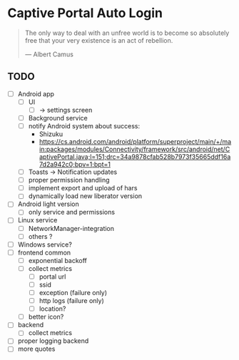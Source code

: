 # Captive Portal Auto Login

> The only way to deal with an unfree world is to become so absolutely free that your very existence is an act of rebellion.
>
> — Albert Camus

## TODO

- [ ] Android app
  - [ ] UI
    - [ ] -> settings screen
  - [ ] Background service
  - [ ] notify Android system about success:
    - Shizuku
    - https://cs.android.com/android/platform/superproject/main/+/main:packages/modules/Connectivity/framework/src/android/net/CaptivePortal.java;l=151;drc=34a9878cfab528b7973f35665ddf16a7d2a942c0;bpv=1;bpt=1
  - [ ] Toasts -> Notification updates
  - [ ] proper permission handling
  - [ ] implement export and upload of hars
  - [ ] dynamically load new liberator version
- [ ] Android light version
  - [ ] only service and permissions
- [ ] Linux service
  - [ ] NetworkManager-integration
  - [ ] others ? 
- [ ] Windows service?
- [ ] frontend common
  - [ ] exponential backoff
  - [ ] collect metrics
    - [ ] portal url
    - [ ] ssid
    - [ ] exception (failure only)
    - [ ] http logs (failure only)
    - [ ] location?
  - [ ] better icon?
- [ ] backend
  - [ ] collect metrics
- [ ] proper logging backend
- [ ] more quotes
